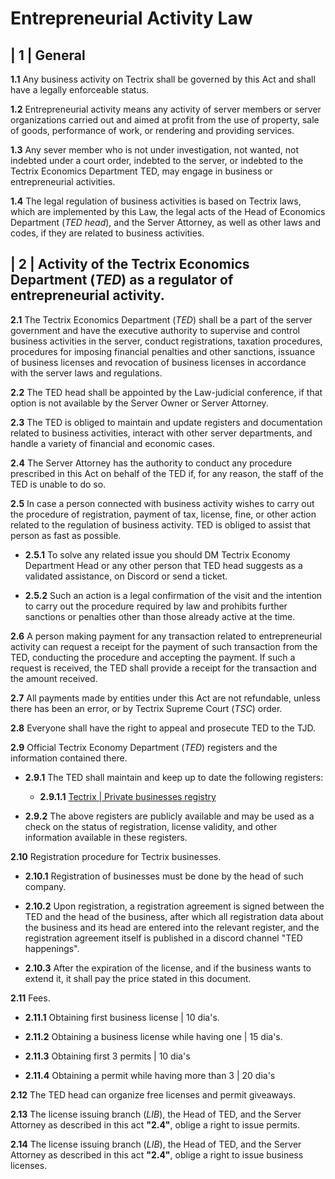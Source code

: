 # Entrepreneurial Activity Law

## | 1 | General

**1.1** Any business activity on Tectrix shall be governed by this Act and shall have a legally enforceable status.

**1.2** Entrepreneurial activity means any activity of server members or server organizations carried out and aimed at profit from the use of property, sale of goods, performance of work, or rendering and providing services.

**1.3** Any sever member who is not under investigation, not wanted, not indebted under a court order, indebted to the server, or indebted to the Tectrix Economics Department TED, may engage in business or entrepreneurial activities.

**1.4** The legal regulation of business activities is based on Tectrix laws, which are implemented by this Law, the legal acts of the Head of Economics Department (*TED head*), and the Server Attorney, as well as other laws and codes, if they are related to business activities.

## | 2 | Activity of the Tectrix Economics Department (*TED*) as a regulator of entrepreneurial activity.

**2.1** The Tectrix Economics Department (*TED*) shall be a part of the server government and have the executive authority to supervise and control business activities in the server, conduct registrations, taxation procedures, procedures for imposing financial penalties and other sanctions, issuance of business licenses and revocation of business licenses in accordance with the server laws and regulations.

**2.2** The TED head shall be appointed by the Law-judicial conference, if that option is not available by the Server Owner or Server Attorney.

**2.3** The TED is obliged to maintain and update registers and documentation related to business activities, interact with other server departments, and handle a variety of financial and economic cases.

**2.4** The Server Attorney has the authority to conduct any procedure prescribed in this Act on behalf of the TED if, for any reason, the staff of the TED is unable to do so. 

**2.5** In case a person connected with business activity wishes to carry out the procedure of registration, payment of tax, license, fine, or other action related to the regulation of business activity. TED is obliged to assist that person as fast as possible.

- **2.5.1** To solve any related issue you should DM Tectrix Economy Department Head or any other person that TED head suggests as a validated assistance, on Discord or send a ticket.

- **2.5.2** Such an action is a legal confirmation of the visit and the intention to carry out the procedure required by law and prohibits further sanctions or penalties other than those already active at the time.

**2.6** A person making payment for any transaction related to entrepreneurial activity can request a receipt for the payment of such transaction from the TED, conducting the procedure and accepting the payment. If such a request is received, the TED shall provide a receipt for the transaction and the amount received.

**2.7** All payments made by entities under this Act are not refundable, unless there has been an error, or by Tectrix Supreme Court (*TSC*) order.

**2.8** Everyone shall have the right to appeal and prosecute TED to the TJD.

**2.9** Official Tectrix Economy Department (*TED*) registers and the information contained there.

-  **2.9.1** The TED shall maintain and keep up to date the following registers:

	- **2.9.1.1** [Tectrix | Private businesses registry](https://docs.google.com/spreadsheets/d/1lQyXF-Xre7-DXnlH3uGwKJQlH-UfsmX2L2TcXMYQ93I/edit?usp=sharing)

- **2.9.2** The above registers are publicly available and may be used as a check on the status of registration, license validity, and other information available in these registers.

**2.10** Registration procedure for Tectrix businesses.

- **2.10.1** Registration of businesses must be done by the head of such company.

- **2.10.2** Upon registration, a registration agreement is signed between the TED and the head of the business, after which all registration data about the business and its head are entered into the relevant register, and the registration agreement itself is published in a discord channel "TED happenings".

- **2.10.3** After the expiration of the license, and if the business wants to extend it, it shall pay the price stated in this document.

**2.11** Fees.

- **2.11.1** Obtaining first business license | 10 dia's.

- **2.11.2** Obtaining a business license while having one | 15 dia's.

- **2.11.3** Obtaining first 3 permits | 10 dia's

- **2.11.4** Obtaining a permit while having more than 3 | 20 dia's


**2.12** The TED head can organize free licenses and permit giveaways.

**2.13** The license issuing branch (*LIB*), the Head of TED, and the Server Attorney as described in this act **"2.4"**, oblige a right to issue permits.

**2.14** The license issuing branch (*LIB*), the Head of TED, and the Server Attorney as described in this act **"2.4"**, oblige a right to issue business licenses. 
